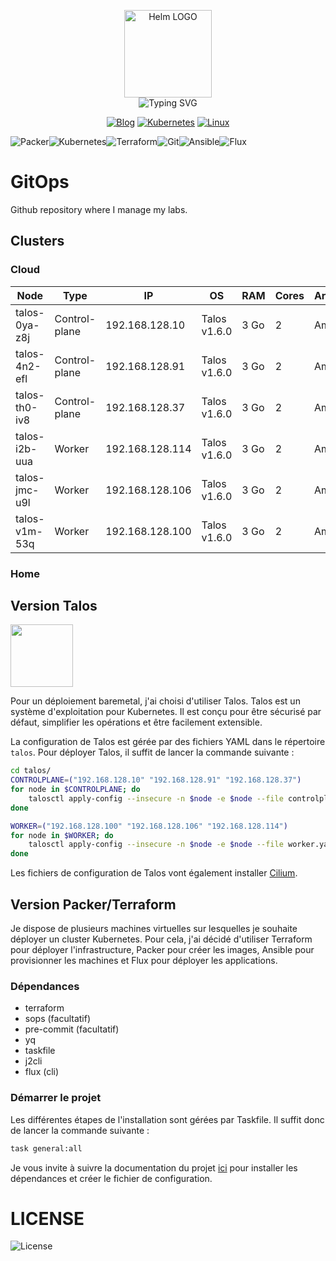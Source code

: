 <p align="center">
    <img src="https://avatars.githubusercontent.com/u/82603435?v=4" width="140px" alt="Helm LOGO"/>
    <br>
    <img src="http://readme-typing-svg.herokuapp.com?font=Fira+Code&pause=1000&center=true&width=435&lines=GitOps;D%C3%A9ploiement+Automatis%C3%A9+de+mon+Lab;Terraform%2C+k3s%2C+Packer" alt="Typing SVG" />
</p>

<div align="center">

  [![Blog](https://img.shields.io/badge/Talos-v1.6.0-blue?style=for-the-badge&logo=buymeacoffee&logoColor=white)](https://une-tasse-de.cafe/)
  [![Kubernetes](https://img.shields.io/badge/Kubernetes-v1.28.3-blue?style=for-the-badge&logo=kubernetes&logoColor=white)](https://kubernetes.io/)
  [![Linux](https://img.shields.io/badge/Talos-v1.6.0-blue?style=for-the-badge&logo=linux&logoColor=white)](https://kubernetes.io/)

</div>


![Packer](https://img.shields.io/badge/packer-%23E7EEF0.svg?style=for-the-badge&logo=packer&logoColor=%2302A8EF)![Kubernetes](https://img.shields.io/badge/kubernetes-%23326ce5.svg?style=for-the-badge&logo=kubernetes&logoColor=white)![Terraform](https://img.shields.io/badge/terraform-%235835CC.svg?style=for-the-badge&logo=terraform&logoColor=white)![Git](https://img.shields.io/badge/git-%23F05033.svg?style=for-the-badge&logo=git&logoColor=white)![Ansible](https://img.shields.io/badge/ansible-%231A1918.svg?style=for-the-badge&logo=ansible&logoColor=white)![Flux](https://img.shields.io/badge/flux-%23326ce5.svg?style=for-the-badge&logoColor=white)


# GitOps

Github repository where I manage my labs.

## Clusters

### Cloud

| Node          | Type          | IP              | OS           | RAM  | Cores | Architecture | Notes |
|---------------|---------------|-----------------|--------------|------|-------|--------------|-------|
| talos-0ya-z8j | Control-plane | 192.168.128.10  | Talos v1.6.0 | 3 Go | 2     | Amd64        |       |
| talos-4n2-efl | Control-plane | 192.168.128.91  | Talos v1.6.0 | 3 Go | 2     | Amd64        |       |
| talos-th0-iv8 | Control-plane | 192.168.128.37  | Talos v1.6.0 | 3 Go | 2     | Amd64        |       |
| talos-i2b-uua | Worker        | 192.168.128.114 | Talos v1.6.0 | 3 Go | 2     | Amd64        |       |
| talos-jmc-u9l | Worker        | 192.168.128.106 | Talos v1.6.0 | 3 Go | 2     | Amd64        |       |
| talos-v1m-53q | Worker        | 192.168.128.100 | Talos v1.6.0 | 3 Go | 2     | Amd64        |       |

### Home

## Version Talos

<img src="https://www.talos.dev/images/logo.svg" width="100px">

Pour un déploiement baremetal, j'ai choisi d'utiliser Talos. Talos est un système d'exploitation pour Kubernetes. Il est conçu pour être sécurisé par défaut, simplifier les opérations et être facilement extensible.

La configuration de Talos est gérée par des fichiers YAML dans le répertoire `talos`. Pour déployer Talos, il suffit de lancer la commande suivante :

```bash
cd talos/
CONTROLPLANE=("192.168.128.10" "192.168.128.91" "192.168.128.37")
for node in $CONTROLPLANE; do
    talosctl apply-config --insecure -n $node -e $node --file controlplane.yaml
done

WORKER=("192.168.128.100" "192.168.128.106" "192.168.128.114")
for node in $WORKER; do
    talosctl apply-config --insecure -n $node -e $node --file worker.yaml
done
```

Les fichiers de configuration de Talos vont également installer [Cilium](https://cilium.io).

## Version Packer/Terraform

Je dispose de plusieurs machines virtuelles sur lesquelles je souhaite déployer un cluster Kubernetes. Pour cela, j'ai décidé d'utiliser Terraform pour déployer l'infrastructure, Packer pour créer les images, Ansible pour provisionner les machines et Flux pour déployer les applications.

### Dépendances
- terraform
- sops (facultatif)
- pre-commit (facultatif)
- yq
- taskfile
- j2cli
- flux (cli)
    
### Démarrer le projet

Les différentes étapes de l'installation sont gérées par Taskfile. Il suffit donc de lancer la commande suivante :
```bash
task general:all
```

Je vous invite à suivre la documentation du projet [ici](https://qjoly.github.io/GitOps/) pour installer les dépendances et créer le fichier de configuration.

# LICENSE

![License](https://img.shields.io/github/license/QJoly/GitOps?style=for-the-badge)
